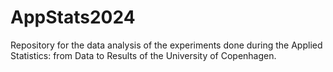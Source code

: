 # AppStats2024
Repository for the data analysis of the experiments done during the Applied Statistics: from Data to Results of the University of Copenhagen.
